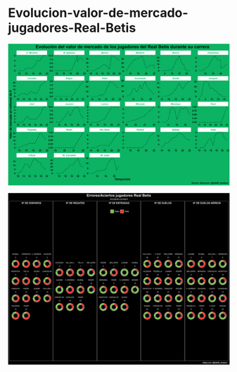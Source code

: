 # Evolucion-valor-de-mercado-jugadores-Real-Betis

![](https://github.com/aaant987/Evolucion-valor-de-mercado-jugadores-Real-Betis/blob/master/vmercado.png)

![](https://github.com/aaant987/Evolucion-valor-de-mercado-jugadores-Real-Betis/blob/master/p_anillos.png)
